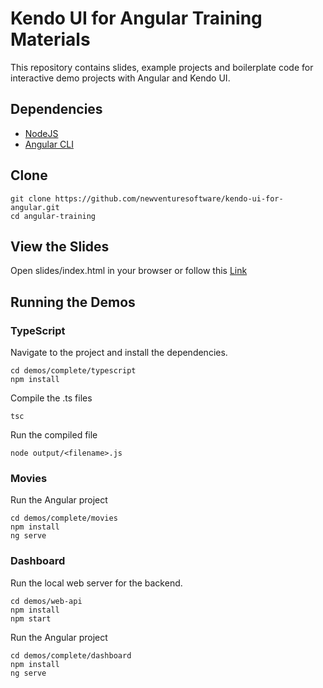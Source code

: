 # Kendo UI for Angular Training Materials
This repository contains slides, example projects and boilerplate code for interactive demo projects with Angular and Kendo UI.

## Dependencies
* [NodeJS](https://nodejs.org/en/download/)
* [Angular CLI](https://github.com/angular/angular-cli#angular-cli)

## Clone
```
git clone https://github.com/newventuresoftware/kendo-ui-for-angular.git
cd angular-training
```

## View the Slides
Open slides/index.html in your browser or follow this [Link](https://rawgit.com/newventuresoftware/kendo-ui-for-angular/master/slides/index.html)

## Running the Demos

### TypeScript
Navigate to the project and install the dependencies.
```
cd demos/complete/typescript
npm install
```
Compile the .ts files
```
tsc
```
Run the compiled file 
```
node output/<filename>.js
```
### Movies
Run the Angular project
```
cd demos/complete/movies
npm install
ng serve
```

### Dashboard
Run the local web server for the backend.
```
cd demos/web-api
npm install
npm start
```
Run the Angular project
```
cd demos/complete/dashboard
npm install
ng serve
```
